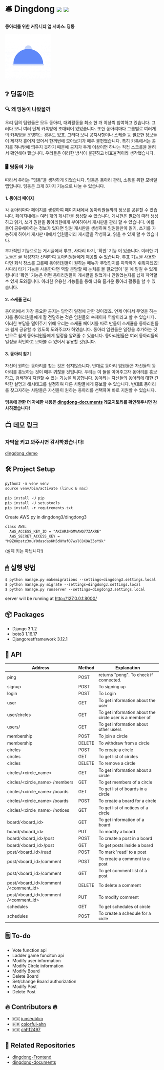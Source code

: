 # 🛎  Dingdong <img src="https://img.shields.io/badge/Django-3.1.2-green" />  <img src="https://img.shields.io/badge/Djangorestframework-3.12.1-red" /> 
**동아리를 위한 커뮤니티 앱 서비스: 딩동** 

<img src="https://github.com/dingdongProject/Backend-django/blob/master/image/dingdong.gif?raw=true" width="150"/>


## ❔  딩동이란 


### 🔍  왜 딩동이 나왔을까 

우리 팀의 팀원들은 모두 동아리, 대외활동을 최소 한 개 이상씩 참여하고 있습니다. 그러다 보니 여러 단체 카톡방에 초대되어 있었습니다. 또한 동아리마다 그룹별로 여러개의 카톡방을 운영하는 경우도 있죠. 그러다 보니 공지사항이나 스케쥴 등 필요한 정보들이 제각각 흩어져 있어서 한꺼번에 모아보기가 매우 불편했습니다. 특히 카톡에서는 공지를 하나밖에 띄우지 못하기 때문에 공지가 두개 이상이면 하나는 직접 스크롤을 올려서 확인해야 했습니다. 우리들은 이러한 방식이 불편하고 비효율적이라 생각했습니다. 

### 🖥  딩동의 기능 

따라서 우리는 "딩동"을 생각하게 되었습니다. 딩동은 동아리 관리, 소통을 위한 모바일 앱입니다. 딩동은 크게 3가지 기능으로 나눌 수 있습니다. 

#### 1. 동아리 페이지

각 동아리마다 페이지를 생성하여 페이지내에서 동아리원들끼리 정보를 공유할 수 있습니다. 페이지내에는 여러 개의 게시판을 생성할 수 있습니다. 게시판은 필요에 따라 생성하고 읽기, 쓰기 권한을 동아리원에게 부여하여서 게시판을 관리 할 수 있습니다. 예를 들어 공유해야하는 정보가 있다면 임원 게시판을 생성하여 임원들만이 읽기, 쓰기를 가능하게 하여서 게시판 내에서 임원들끼리 게시글을 작성하고, 읽을 수 있게 할 수 있습니다. 

부가적인 기능으로는 게시글에서 투표, 사다리 타기, '확인' 기능 이 있습니다. 이러한 기능들은 글 작성자가 선택하여 동아리원들에게 제공할 수 있습니다. 투표 기능을 사용한다면 회식 장소를 고를때 동아리원들이 원하는 메뉴가 무엇인지를 파악하기 쉬워지겠죠! 사다리 타기 기능을 사용한다면 역할 분담할 때 눈치를 볼 필요없이 '운'에 맡길 수 있게됩니다! '확인' 기능은 어떤 동아리원들이 게시글을 읽었거나 안읽었는지를 쉽게 파악할 수 있게 도와줍니다. 이러한 유용한 기능들을 통해 더욱 즐거운 동아리 활동을 할 수 있습니다.

#### 2. 스케쥴 관리

동아리에서 가장 중요한 공지는 당연히 일정에 관한 것이겠죠. 언제 어디서 무엇을 하는지를 동아리원들에게 잘 전달하는 것은 임원들의 숙제이자 역할이라고 할 수 있습니다. 이러한 부담을 덜어주기 위해 우리는 스케쥴 페이지를 따로 만들어 스케쥴을 동아리원들과 쉽게 공유할 수 있도록 도와주고자 하였습니다. 동아리 임원들은 일정을 추가하는 것만으로 쉽게 동아리원들에게 일정을 알려줄 수 있습니다. 동아리원들은 여러 동아리들의 일정을 확인하고 모아볼 수 있어서 유용할 것입니다.

#### 3. 동아리 찾기

자신이 원하는 동아리를 찾는 것은 쉽지않습니다. 반대로 동아리 임원들은 자신들의 동아리를 홍보하는 것이 매우 귀찮을 것입니다. 우리는 이 둘을 이어주고자 동아리를 홍보하고, 검색하여 지원할 수 있는 기능을 제공합니다. 동아리는 자신들의 동아리에 대한 간략한 설명과 해시태그를 설정하여 다른 사람들에게 홍보할 수 있습니다. 반대로 동아리를 찾고자하는 사람들은 자신들이 원하는 동아리를 선택하여 바로 지원할 수 있습니다.


#### 딩동에 관한 더 자세한 내용은 [dingdong-documents](https://github.com/dingdongProject/documentation) 레포지토리를 확인해주시면 감사하겠습니다!


## 📺  데모 링크 
###  자막을 키고 봐주시면 감사하겠습니다! 
[dingdong_demo](https://www.youtube.com/watch?v=3OvvbV-6EnE&t=188s)

## 🛠  Project Setup  
```
python3 -m venv venv
source venv/bin/activate (linux & mac)

pip install -U pip
pip install -U setuptools
pip install -r requirements.txt
```
Create AWS.py in dingdong3/dingdong3
```
class AWS:
  AWS_ACCESS_KEY_ID = "AKIARJNGMVAWQ77ZAXRE"
  AWS_SECRET_ACCESS_KEY = "M9ZOWpstz3muYOdasdasKM5dHYafO7wslC8X9WZ5sY9k"
```
(실제 키는 아닙니다!)

## 🖱  실행 방법
```
$ python manage.py makemigrations --settings=dingdong3.settings.local
$ python manage.py migrate --settings=dingdong3.settings.local
$ python manage.py runserver --settings=dingdong3.settings.local
```
server will be running at http://127.0.0.1:8000/

## 📦  Packages 

- Django 3.1.2
- boto3 1.16.17
- Djangorestframework 3.12.1


## 📝  API
| Address                               | Method | Explanation                                              |
|---------------------------------------|--------|----------------------------------------------------------|
| ping                                  | POST   | returns "pong".  To check if connected.                  |
| signup                                | POST   | To signing up                                            |
| login                                 | POST   | To Login                                                 |
| user                                  | GET    | To get information  about the user                       |
| user/circles                          | GET    | To get information about  the circle user is a member of |
| users/<username>                      | GET    | To get information  about other users                    |
| membership                            | POST   | To join a circle                                         |
| membership                            | DELETE | To withdraw from a circle                                |
| circles                               | POST   | To create a circle                                       |
| circles                               | GET    | To get list of circles                                   |
| circles                               | DELETE | To remove a circle                                       |
| circles/<circle_name>                 | GET    | To get information  about a circle                       |
| circles/<circle_name> /members        | GET    | To get members of a circle                               |
| circles/<circle_name> /boards         | GET    | To get list of boards in a circle                        |
| circles/<circle_name> /boards         | POST   | To create a board for a circle                           |
| circles/<circle_name> /notices        | GET    | To get list of notices of a circle                       |
| board/<board_id>                      | GET    | To get information of a board                            |
| board/<board_id>                      | PUT    | To modify a board                                        |
| board/<board_id>/post                 | POST   | To create a post in a board                              |
| board/<board_id>/post                 | GET    | To get posts inside a board                              |
| post/<board_id>/read                  | POST   | To mark 'read' to a post                                 |
| post/<board_id>/comment               | POST   | To create a comment to a post                            |
| post/<board_id>/comment               | GET    | To get comment list of a post                            |
| post/<board_id>/comment /<comment_id> | DELETE | To delete a comment                                      |
| post/<board_id>/comment /<comment_id> | PUT    | To modify comment                                        |
| schedules                             | GET    | To get schedules of circle                               |
| schedules                             | POST   | To create a schedule for a cicle                         |

## 🗒  To-do 
- Vote function api
- Ladder game funciton api
- Modify user information
- Modify Circle information
- Modify Board
- Delete Board
- Set/change Board authorization
- Modify Post
- Delete Post


## 🔥 Contributors 🔥

- 🇰🇷 [junseublim](https://github.com/junseublim)
- 🇰🇷 [colorful-ahn](https://github.com/colorful-ahn)
- 🇰🇷 [chh12497](https://github.com/chh12497)

## 🔗  Related Repositories 
- [dingdong-Frontend](https://github.com/dingdongProject/Frontend-react-native)
- [dingdong-documents](https://github.com/dingdongProject/documentation)
